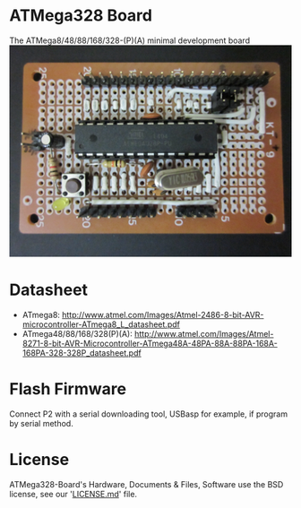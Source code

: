 ATMega328 Board
===============

The ATMega8/48/88/168/328-(P)(A) minimal development board
![Real Board](https://github.com/starnight/ATmega328-Board/blob/master/Real_Board.jpg)

Datasheet
=========

* ATmega8: http://www.atmel.com/Images/Atmel-2486-8-bit-AVR-microcontroller-ATmega8_L_datasheet.pdf
* ATmega48/88/168/328(P)(A): http://www.atmel.com/Images/Atmel-8271-8-bit-AVR-Microcontroller-ATmega48A-48PA-88A-88PA-168A-168PA-328-328P_datasheet.pdf

Flash Firmware
==============

Connect P2 with a serial downloading tool, USBasp for example, if program by serial method.

License
=======

ATMega328-Board's Hardware, Documents & Files, Software use the BSD license, see our '[LICENSE.md](https://github.com/starnight/ATmega328-Board/blob/master/LICENSE.md)' file.
